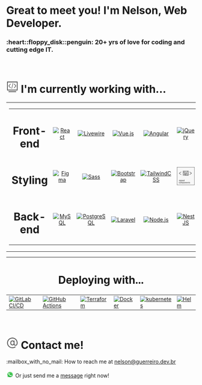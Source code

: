 <h1>Great to meet you! I'm Nelson, Web Developer.</h1>
<h3>:heart::floppy_disk::penguin: 20+ yrs of love for coding and cutting edge IT.</h3>
<br>
<h1>
    <img width="32" height="32" src="https://github.com/deltemp/repo/blob/main/svg/terminal.svg">
    I'm currently working with...
</h1>
<table>
    <tr>
        <td>
            <table border="0" cellspacing="10" cellpadding="10">
                <tbody>
                    <tr align="center">
                        <td>
                            <h1>Front-end</h1>
                        </td>
                        <td>
                            <a target="_new" href="https://react.dev/reference/react">
                                <img
                                    width="48"
                                    height="48"
                                    src="https://cdn.jsdelivr.net/gh/devicons/devicon/icons/react/react-original.svg"
                                    alt="React"
                                    title="React"
                                >
                            </a>
                        </td>
                        <td>
                            <a target="_new" href="https://laravel-livewire.com/docs/">
                                <img
                                    width="48"
                                    height="48"
                                    src="https://cdn.jsdelivr.net/gh/devicons/devicon@latest/icons/livewire/livewire-original-wordmark.svg"
                                    alt="Livewire"
                                    title="Livewire"
                                >
                            </a>
                        </td>
                        <td>
                            <a target="_new" href="https://vuejs.org/guide/introduction.html">
                                <img
                                    width="48"
                                    height="48"
                                    src="https://cdn.jsdelivr.net/gh/devicons/devicon/icons/vuejs/vuejs-original.svg"
                                    alt="Vue.js"
                                    title="Vue.js"
                                >
                            </a>
                        </td>
                        <td>
                            <a target="_new" href="https://angular.io/docs">
                                <img
                                    width="48"
                                    height="48"
                                    src="https://cdn.jsdelivr.net/gh/devicons/devicon/icons/angularjs/angularjs-original.svg"
                                    alt="Angular"
                                    title="Angular"
                                >
                            </a>
                        </td>
                        <td>
                            <a target="_new" href="https://api.jquery.com/">
                                <img
                                    width="48"
                                    height="48"
                                    src="https://cdn.jsdelivr.net/gh/devicons/devicon/icons/jquery/jquery-original.svg"
                                    alt="jQuery"
                                    title="jQuery"
                                >
                            </a>
                        </td>
                    </tr>
                    <tr align="center">
                        <td>
                            <h1>Styling</h1>
                        </td>
                        <td>
                            <a target="_new" href="https://www.figma.com">
                                <img
                                    width="48"
                                    height="48"
                                    src="https://cdn.jsdelivr.net/gh/devicons/devicon/icons/figma/figma-original.svg"
                                    alt="Figma"
                                    title="Figma"
                                >
                            </a>
                        </td>
                        <td>
                            <a target="_new" href="https://sass-lang.com/documentation/">
                                <img
                                    width="48"
                                    height="48"
                                    src="https://cdn.jsdelivr.net/gh/devicons/devicon/icons/sass/sass-original.svg"
                                    alt="Sass"
                                    title="Sass"
                                >
                            </a>
                        </td>
                        <td>
                            <a target="_new" href="https://getbootstrap.com/docs/5.3/getting-started/introduction/">
                                <img
                                    width="48"
                                    height="48"
                                    src="https://cdn.jsdelivr.net/gh/devicons/devicon/icons/bootstrap/bootstrap-original.svg"
                                    alt="Bootstrap"
                                    title="Bootstrap"
                                >
                            </a>
                        </td>
                        <td>
                            <a target="_new" href="https://tailwindcss.com/docs">
                                <img
                                    width="48"
                                    height="48"
                                    src="https://cdn.jsdelivr.net/gh/devicons/devicon@latest/icons/tailwindcss/tailwindcss-original.svg"
                                    alt="TailwindCSS"
                                    title="TailwindCSS"
                                >
                            </a>
                        </td>
                        <td>
                            <a target="_new" href="https://styled-components.com/docs">
                                <img
                                    width="48"
                                    height="48"
                                    src="https://github.com/deltemp/repo/blob/main/svg/styled-components-1.svg"
                                    alt="styled components"
                                    title="styled components"
                                >
                            </a>
                        </td>
                    </tr>
                    <tr align="center">
                        <td>
                            <h1>Back-end</h1>
                        </td>
                        <td>
                            <a target="_new" href="https://dev.mysql.com/doc/">
                                <img
                                    width="48"
                                    height="48"
                                    src="https://cdn.jsdelivr.net/gh/devicons/devicon@latest/icons/mysql/mysql-original-wordmark.svg"
                                    alt="MySQL"
                                    title="MySQL"
                                >
                            </a>
                        </td>
                        <td>
                            <a target="_new" href="https://www.postgresql.org/docs/">
                                <img
                                    width="48"
                                    height="48"
                                    src="https://cdn.jsdelivr.net/gh/devicons/devicon@latest/icons/postgresql/postgresql-original-wordmark.svg"
                                    alt="PostgreSQL"
                                    title="PostgreSQL"
                                >
                            </a>
                        </td>
                        <td>
                            <a target="_new" href="https://laravel.com/docs/10.x">
                                <img
                                    width="48"
                                    height="48"
                                    src="https://cdn.jsdelivr.net/gh/devicons/devicon@latest/icons/laravel/laravel-original-wordmark.svg"
                                    alt="Laravel"
                                    title="Laravel"
                                >
                            </a>
                        </td>
                        <td>
                            <a target="_new" href="https://nodejs.org/en/docs">
                                <img
                                    width="48"
                                    height="48"
                                    src="https://cdn.jsdelivr.net/gh/devicons/devicon@latest/icons/nodejs/nodejs-original-wordmark.svg"
                                    alt="Node.js"
                                    title="Node.js"
                                >
                            </a>
                        </td>
                        <td>
                            <a target="_new" href="https://docs.nestjs.com/">
                                <img
                                    width="48"
                                    height="48"
                                    src="https://cdn.jsdelivr.net/gh/devicons/devicon@latest/icons/nestjs/nestjs-original-wordmark.svg"
                                    alt="NestJS"
                                    title="NestJS"
                                >
                            </a>
                        </td>
                    </tr>
                </tbody>
            </table>
        </td>
        <td>
            <img src="https://github-readme-stats-git-master-deltemps-projects.vercel.app/api/top-langs/?username=deltemp&langs_count=10" alt="Top Languages" title="Top Languages">
        </td>
    </tr>
</table>
<table border="0" cellspacing="10" cellpadding="10">
    <thead>
        <tr>
            <th colspan="6">
                <h1>Deploying with...</h1>
            </th>
        </tr>
    </thead>
    <tbody>
        <tr>
            <td>
                <a target="_new" href="https://gitlab.com/">
                    <img
                        width="48"
                        height="48"
                        alt="GitLab CI/CD"
                        title="GitLab CI/CD"
                        src="https://cdn.jsdelivr.net/gh/devicons/devicon@latest/icons/gitlab/gitlab-original-wordmark.svg"
                    >
                </a>
            </td>
            <td>
                <a target="_new" href="https://github.com">
                    <img
                        width="48"
                        height="48"
                        alt="GitHub Actions"
                        title="GitHub Actions"
                        src="https://cdn.jsdelivr.net/gh/devicons/devicon@latest/icons/github/github-original-wordmark.svg"
                    >
                </a>
            </td>
            <td>
                <a target="_new" href="https://developer.hashicorp.com/terraform">
                    <img
                        width="48"
                        height="48"
                        alt="Terraform"
                        title="Terraform"
                        src="https://cdn.jsdelivr.net/gh/devicons/devicon@latest/icons/terraform/terraform-original-wordmark.svg"
                    >
                </a>
            </td>
            <td>
                <a target="_new" href="https://www.docker.com">
                    <img
                        width="48"
                        height="48"
                        alt="Docker"
                        title="Docker"
                        src="https://cdn.jsdelivr.net/gh/devicons/devicon@latest/icons/docker/docker-original-wordmark.svg"
                    >
                </a>
            </td>
            <td>
                <a target="_new" href="https://kubernetes.io/docs/home/">
                    <img
                        width="48"
                        height="48"
                        alt="kubernetes"
                        title="kubernetes"
                        src="https://cdn.jsdelivr.net/gh/devicons/devicon@latest/icons/kubernetes/kubernetes-original-wordmark.svg"
                    >
                </a>
            </td>
            <td>
                <a target="_new" href="https://helm.sh/docs/">
                    <img
                        width="48"
                        height="48"
                        src="https://cdn.jsdelivr.net/gh/devicons/devicon@latest/icons/helm/helm-original.svg"
                        alt="Helm"
                        title="Helm"
                    >
                </a>
            </td>
        </tr>
    </tbody>
</table>
<br>
<h1>
    <img width="32" height="32" src="https://github.com/deltemp/repo/blob/main/svg/at.svg">
    Contact me!
</h1>
<p align="left">
    :mailbox_with_no_mail: How to reach me at
    <a target="_new" href="mailto:nelson@guerreiro.dev.br">nelson@guerreiro.dev.br</a>
</p>
<p align="left">
    <img width="20" height="20" src="https://github.com/deltemp/repo/blob/main/svg/whatsapp.svg">
    Or just send me a
    <a target="_new" href="https://wa.me/5514998651969?text=Hi%21%20I%27ve%20found%20you%20on%20GitHub%21">message</a>
    right now!
</p>
